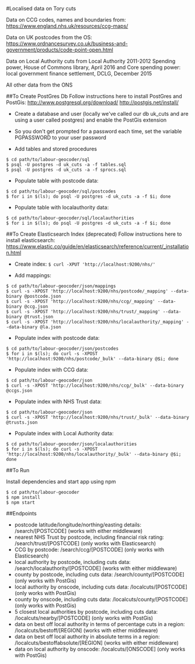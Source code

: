 #Localised data on Tory cuts

Data on CCG codes, names and boundaries from: https://www.england.nhs.uk/resources/ccg-maps/

Data on UK postcodes from the OS: https://www.ordnancesurvey.co.uk/business-and-government/products/code-point-open.html

Data on Local Authority cuts from Local Authority 2011-2012 Spending power, House of Commons library, April 2016 and Core spending power: local government finance settlement, DCLG, December 2015

All other data from the ONS

##To Create PostGres Db
Follow instructions here to install PostGres and PostGis: http://www.postgresql.org/download/ http://postgis.net/install/

- Create a database and user (locally we've called our db uk_cuts and are using a user called postgres) and enable the PostGis extension

- So you don't get prompted for a password each time, set the variable PGPASSWORD to your user password

- Add tables and stored procedures
``` 
$ cd path/to/labour-geocoder/sql
$ psql -U postgres -d uk_cuts -a -f tables.sql
$ psql -U postgres -d uk_cuts -a -f sprocs.sql
```

- Populate table with postcode data:
``` 
$ cd path/to/labour-geocoder/sql/postcodes
$ for i in $(ls); do psql -U postgres -d uk_cuts -a -f $i; done
```

- Populate table with localauthority data:
```
$ cd path/to/labour-geocoder/sql/localauthorities
$ for i in $(ls); do psql -U postgres -d uk_cuts -a -f $i; done
```

##To Create Elasticsearch Index (deprecated)
Follow instructions here to install elasticsearch: https://www.elastic.co/guide/en/elasticsearch/reference/current/_installation.html

- Create index:
```$ curl -XPUT 'http://localhost:9200/nhs/'```

- Add mappings:
```
$ cd path/to/labour-geocoder/json/mappings
$ curl -s -XPOST 'http://localhost:9200/nhs/postcode/_mapping' --data-binary @postcode.json
$ curl -s -XPOST 'http://localhost:9200/nhs/ccg/_mapping' --data-binary @ccg.json
$ curl -s -XPOST 'http://localhost:9200/nhs/trust/_mapping' --data-binary @trust.json
$ curl -s -XPOST 'http://localhost:9200/nhs/localauthority/_mapping' --data-binary @la.json
```

- Populate index with postcode data:
``` 
$ cd path/to/labour-geocoder/json/postcodes
$ for i in $(ls); do curl -s -XPOST 'http://localhost:9200/nhs/postcode/_bulk' --data-binary @$i; done
```

- Populate index with CCG data:
```
$ cd path/to/labour-geocoder/json
$ curl -s -XPOST 'http://localhost:9200/nhs/ccg/_bulk' --data-binary @ccgs.json
```

- Populate index with NHS Trust data:
```
$ cd path/to/labour-geocoder/json
$ curl -s -XPOST 'http://localhost:9200/nhs/trust/_bulk' --data-binary @trusts.json
```

- Populate index with Local Authority data:
```
$ cd path/to/labour-geocoder/json/localauthorities
$ for i in $(ls); do curl -s -XPOST 'http://localhost:9200/nhs/localauthority/_bulk' --data-binary @$i; done
```

##To Run

Install dependencies and start app using npm
```
$ cd path/to/labour-geocoder
$ npm install
$ npm start
```

##Endpoints
- postcode latitude/longitude/northing/easting details: /search/\[POSTCODE\] \(works with either middleware\)
- nearest NHS Trust by postcode, including financial risk rating: /search/trust/\[POSTCODE\] \(only works with Elasticsearch\)
- CCG by postcode: /search/ccg/\[POSTCODE\]  \(only works with Elasticsearch\)
- local authority by postcode, including cuts data: /search/localauthority/\[POSTCODE\]  \(works with either middleware\)
- county by postcode, including cuts data: /search/county/\[POSTCODE\]  \(only works with PostGis\)
- local authority by onscode, including cuts data: /localcuts/\[POSTCODE\]  \(only works with PostGis\)
- county by onscode, including cuts data: /localcuts/county/\[POSTCODE\]  \(only works with PostGis\)
- 5 closest local authorities by postcode, including cuts data: /localcuts/nearby/\[POSTCODE\]  \(only works with PostGis\)
- data on best off local authority in terms of percentage cuts in a region: /localcuts/bestoff/\[REGION\]  \(works with either middleware\)
- data on best off local authority in absolute terms in a region: /localcuts/bestoffabsolute/\[REGION\]  \(works with either middleware\)
- data on local authority by onscode: /localcuts/[ONSCODE]  \(only works with PostGis\)
